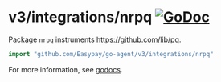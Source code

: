 # v3/integrations/nrpq [![GoDoc](https://godoc.org/github.com/Easypay/go-agent/v3/integrations/nrpq?status.svg)](https://godoc.org/github.com/Easypay/go-agent/v3/integrations/nrpq)

Package `nrpq` instruments https://github.com/lib/pq.

```go
import "github.com/Easypay/go-agent/v3/integrations/nrpq"
```

For more information, see
[godocs](https://godoc.org/github.com/Easypay/go-agent/v3/integrations/nrpq).
